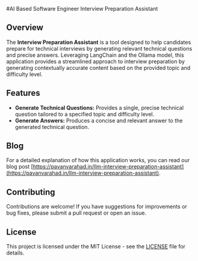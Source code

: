 
#AI Based Software Engineer Interview Preparation Assistant

## Overview

The **Interview Preparation Assistant** is a tool designed to help candidates prepare for technical interviews by generating relevant technical questions and precise answers. Leveraging LangChain and the Ollama model, this application provides a streamlined approach to interview preparation by generating contextually accurate content based on the provided topic and difficulty level.

## Features

- **Generate Technical Questions:** Provides a single, precise technical question tailored to a specified topic and difficulty level.
- **Generate Answers:** Produces a concise and relevant answer to the generated technical question.

## Blog

For a detailed explanation of how this application works, you can read our blog post [https://pavanvarahad.in/llm-interview-preparation-assistant](https://pavanvarahad.in/llm-interview-preparation-assistant).

## Contributing

Contributions are welcome! If you have suggestions for improvements or bug fixes, please submit a pull request or open an issue.

## License

This project is licensed under the MIT License - see the [LICENSE](LICENSE) file for details.

